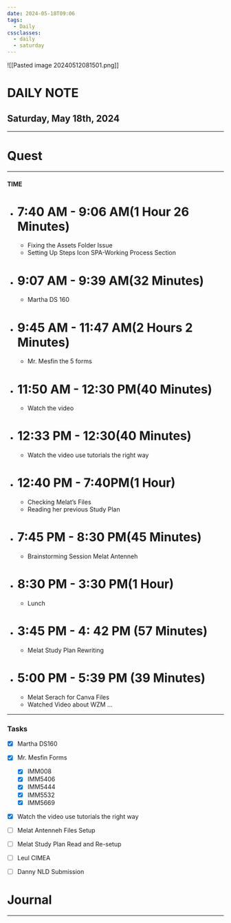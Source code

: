 ```yaml
---
date: 2024-05-18T09:06
tags:
  - Daily
cssclasses:
  - daily
  - saturday
---
```

![[Pasted image 20240512081501.png]]
# DAILY NOTE
## Saturday, May 18th, 2024
***
# Quest
---
#### TIME
- # 7:40 AM - 9:06 AM(1 Hour 26 Minutes)
	- Fixing the Assets Folder Issue
	- Setting Up Steps Icon SPA-Working Process Section

- # 9:07 AM - 9:39 AM(32 Minutes)
	- Martha DS 160

- # 9:45 AM - 11:47 AM(2 Hours 2 Minutes)
	- Mr. Mesfin the 5 forms

- # 11:50 AM - 12:30 PM(40 Minutes)
	- Watch the video

- # 12:33 PM - 12:30(40 Minutes)
	- Watch the video use tutorials the right way

- # 12:40 PM - 7:40PM(1 Hour)
	- Checking Melat’s Files
	- Reading her previous Study Plan 

- # 7:45 PM - 8:30 PM(45 Minutes)
	- Brainstorming Session Melat Antenneh

- # 8:30 PM - 3:30 PM(1 Hour)
	- Lunch

- # 3:45 PM - 4: 42 PM (57 Minutes)
	- Melat Study Plan Rewriting

- # 5:00 PM - 5:39 PM (39 Minutes)
	- Melat Serach for Canva Files
	- Watched Video about WZM
...
***
### Tasks
- [x] Martha DS160
- [x] Mr. Mesfin Forms
	- [x] IMM008
	- [x] IMM5406
	- [x] IMM5444
	- [x] IMM5532
	- [x] IMM5669
- [x] Watch the video use tutorials the right way
- [ ] Melat Antenneh Files Setup
- [ ] Melat Study Plan Read and Re-setup
- [ ] Leul CIMEA
- [ ] Danny NLD Submission




# Journal
---
